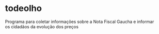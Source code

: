 # todeolho
Programa para coletar informações sobre a Nota Fiscal Gaucha e informar os cidadãos da evolução dos preços
